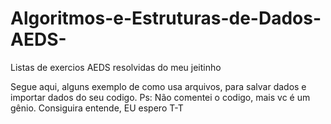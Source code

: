 # Algoritmos-e-Estruturas-de-Dados-AEDS-
Listas de exercios AEDS resolvidas do meu jeitinho

Segue aqui, alguns exemplo de como usa arquivos, para salvar dados e importar dados do seu codigo. Ps: Não comentei o codigo, mais vc é um
gênio. Consiguira entende, EU espero T-T


